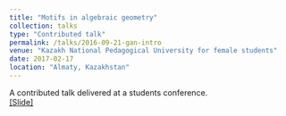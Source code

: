 ```yaml
---
title: "Motifs in algebraic geometry"
collection: talks
type: "Contributed talk"
permalink: /talks/2016-09-21-gan-intro
venue: "Kazakh National Pedagogical University for female students"
date: 2017-02-17
location: "Almaty, Kazakhstan"
---
```


A contributed talk delivered at a students conference.<br>
[[Slide]](http://polishman.github.io/files/Motifs%20in%20algebraic%20geometry.pptx)
